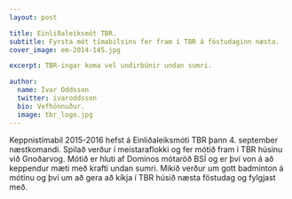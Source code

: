 ```yaml
---
layout: post

title: Einliðaleiksmót TBR.
subtitle: Fyrsta mót tímabilsins fer fram í TBR á föstudaginn næsta.
cover_image: em-2014-145.jpg

excerpt: TBR-ingar koma vel undirbúnir undan sumri.

author:
  name: Ívar Oddsson
  twitter: ivaroddsson
  bio: Vefhönnuður.
  image: tbr_logo.jpg
---
```

Keppnistímabil 2015-2016 hefst á Einliðaleiksmóti TBR þann 4. september næstkomandi. Spilað verður í meistaraflokki og fer mótið fram í TBR húsinu við Gnoðarvog. Mótið er hluti af Dominos mótaröð BSÍ og er því von á að keppendur mæti með krafti undan sumri. Mikið verður um gott badminton á mótinu og því um að gera að kíkja í TBR húsið næsta föstudag og fylgjast með.
